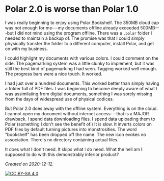 # Polar 2.0 is worse than Polar 1.0

I was really beginning to enjoy using Polar Bookshelf. The 350MB cloud cap was not enough for me---my documents offline already exceeded 500MB---but I did not mind using the program offline. There was a `.polar` folder I needed to maintain a backup of. The promise was that I could simply physically transfer the folder to a different computer, install Polar, and get on with my business. 

I could highlight my documents with various colors. I could comment on the side. The pagemarking system was a little clunky to implement, but it was still the best kind of pagemarking I had seen. Tagging worked well enough. The progress bars were a nice touch. It worked.

I had just over a hundred documents. This worked better than simply having a folder full of PDF files. I was beginning to become deeply aware of what I was assimilating from digital documents, something I was sorely missing from the days of widespread use of physical codices. 

But Polar 2.0 does away with the offline system. Everything is on the cloud. I cannot open my document without internet access---that is a MAJOR drawback. I spend data downloading files. I spend data uploading them to Polar (something I don't see the benefit of.) It is slow. It inverts colors on PDF files by default turning pictures into monstrosities. The word "bookshelf" has been dropped off the name. The new icon evokes no association. There's no directory containing actual files. 

It does what I don't need. It skips what I do need. What the hell am I supposed to do with this demonstrably inferior product? 

*Created on 2020-12-12.*

[![CC BY-SA 4.0][cc0-image]][cc0]

[cc0]: https://raw.githubusercontent.com/13saints/licenses/main/CC0.txt
[cc0-image]: https://licensebuttons.net/l/zero/1.0/88x31.png
